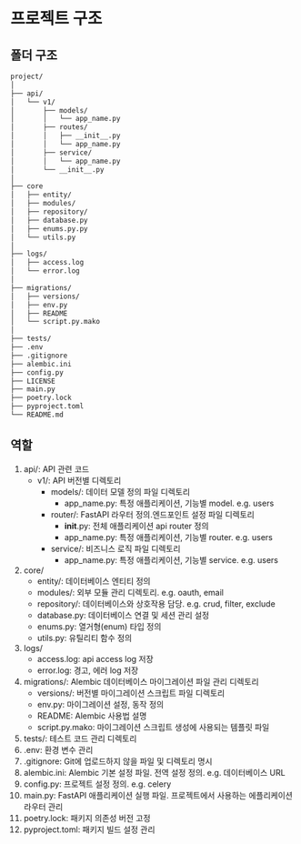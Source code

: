 # 프로젝트 구조

## 폴더 구조

```bash
project/
│
├── api/
│   └── v1/
│       ├── models/
│       │   └── app_name.py
│       ├── routes/
│       │   ├── __init__.py
│       │   └── app_name.py
│       ├── service/
│       │   └── app_name.py
│       └── __init__.py
│ 
├── core
│   ├── entity/
│   ├── modules/
│   ├── repository/
│   ├── database.py
│   ├── enums.py.py
│   └── utils.py
│
├── logs/
│   ├── access.log
│   └── error.log
│
├── migrations/
│   ├── versions/
│   ├── env.py
│   ├── README
│   └── script.py.mako
│
├── tests/
├── .env
├── .gitignore
├── alembic.ini
├── config.py
├── LICENSE
├── main.py
├── poetry.lock
├── pyproject.toml
└── README.md
```

## 역할

1. api/: API 관련 코드
    - v1/: API 버전별 디렉토리
        - models/: 데이터 모델 정의 파일 디렉토리
            - app_name.py: 특정 애플리케이션, 기능별 model. e.g. users
        - router/: FastAPI 라우터 정의.엔드포인트 설정 파일 디렉토리
            - __init__.py: 전체 애플리케이션 api router 정의
            - app_name.py: 특정 애플리케이션, 기능별 router. e.g. users
        - service/: 비즈니스 로직 파일 디렉토리
            - app_name.py: 특정 애플리케이션, 기능별 service. e.g. users
2. core/
    - entity/: 데이터베이스 엔티티 정의
    - modules/: 외부 모듈 관리 디렉토리. e.g. oauth, email
    - repository/: 데이터베이스와 상호작용 담당. e.g. crud, filter, exclude
    - database.py: 데이터베이스 연결 및 세션 관리 설정
    - enums.py:  열거형(enum) 타입 정의
    - utils.py: 유틸리티 함수 정의
3. logs/
    - access.log: api access log 저장
    - error.log: 경고, 에러 log 저장
4. migrations/: Alembic 데이터베이스 마이그레이션 파일 관리 디렉토리
    - versions/: 버전별 마이그레이션 스크립트 파일 디렉토리
    - env.py: 마이그레이션 설정, 동작 정의
    - README: Alembic 사용법 설명
    - script.py.mako: 마이그레이션 스크립트 생성에 사용되는 템플릿 파일
5. tests/: 테스트 코드 관리 디렉토리
6. .env: 환경 변수 관리
7. .gitignore: Git에 업로드하지 않을 파일 및 디렉토리 명시
8. alembic.ini: Alembic 기본 설정 파일. 전역 설정 정의. e.g. 데이터베이스 URL
9. config.py: 프로젝트 설정 정의. e.g. celery
10. main.py: FastAPI 애플리케이션 실행 파일. 프로젝트에서 사용하는 에플리케이션 라우터 관리
11. poetry.lock: 패키지 의존성 버전 고정
12. pyproject.toml: 패키지 빌드 설정 관리
